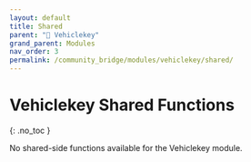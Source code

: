```yaml
---
layout: default
title: Shared
parent: "🔑 Vehiclekey"
grand_parent: Modules
nav_order: 3
permalink: /community_bridge/modules/vehiclekey/shared/
---
```


# Vehiclekey Shared Functions
{: .no_toc }

No shared-side functions available for the Vehiclekey module.